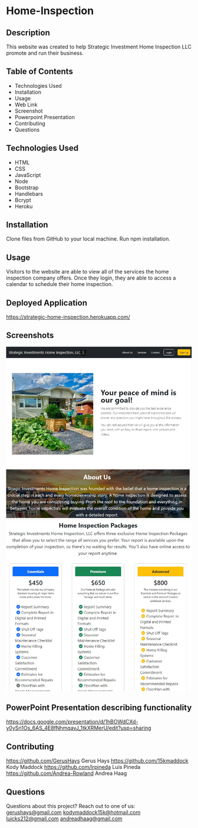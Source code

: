 # Home-Inspection

## Description
This website was created to help Strategic Investment Home Inspection LLC promote and run their business.

## Table of Contents
* Technologies Used
* Installation
* Usage
* Web Link
* Screenshot
* Powerpoint Presentation
* Contributing
* Questions

## Technologies Used
* HTML
* CSS
* JavaScript
* Node
* Bootstrap
* Handlebars
* Bcrypt
* Heroku

## Installation
Clone files from GitHub to your local machine. Run npm installation. 

## Usage
Visitors to the website are able to view all of the services the home inspection company offers. Once they login, they are able to access a calendar to schedule their home inspection.

## Deployed Application
https://strategic-home-inspection.herokuapp.com/

## Screenshots
![Home-Inspection-Screenshot](./public/images/Screenshot-1.JPG)
![Home-Inspection-Screenshot](./public/images/Screenshot-2.JPG)

## PowerPoint Presentation describing functionality
https://docs.google.com/presentation/d/1hBOWdCXd-y0ySn1Os_6AS_4E8fNhmqavJ_1tkXRMerU/edit?usp=sharing

## Contributing
https://github.com/GerusHays Gerus Hays
https://github.com/15kmaddock Kody Maddock
https://github.com/lrpineda Luis Pineda
https://github.com/Andrea-Rowland Andrea Haag

## Questions
Questions about this project? Reach out to one of us:
gerushays@gmail.com
kodymaddock15k@hotmail.com
luicks212@gmail.com
andreadhaag@gmail.com
